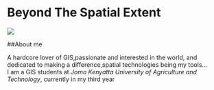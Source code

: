 # Beyond The Spatial Extent
![](http://geosymp.com/wp-content/uploads/ultimatemember/18/profile_photo-190.jpg?1486153233)

##About me

A hardcore lover of GIS,passionate and interested in the world, and dedicated to making a difference,spatial technologies being my tools...  
I am a GIS students at _Jomo Kenyatta University of Agriculture and Technology_, currently in my third year
